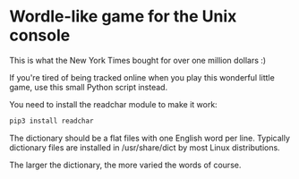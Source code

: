 # Wordle-like game for the Unix console

This is what the New York Times bought for over one million dollars :)

If you're tired of being tracked online when you play this wonderful little game, use this small Python script instead.

You need to install the readchar module to make it work:

```bash
pip3 install readchar
```

The dictionary should be a flat files with one English word per line. Typically
dictionary files are installed in /usr/share/dict by most Linux distributions.

The larger the dictionary, the more varied the words of course.
